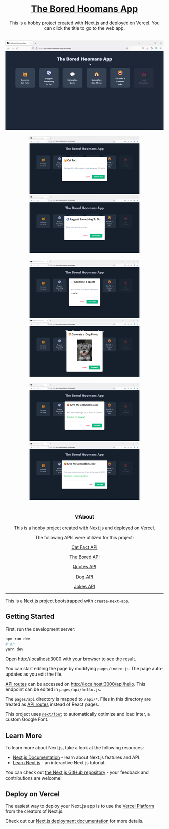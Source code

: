 <div align="center">
  <h1><a href="https://the-bored-hoomans-app.vercel.app/">The Bored Hoomans App</a></h1>
  <p>This is a hobby project created with Next.js and deployed on Vercel. You can click the title to go to the web app.</p>
</div>

<br>

<div align="center">
  <img src="https://github.com/Fynmn/.github-images/blob/main/the_bored_hooman_app_LiveDemo.gif?raw=true"/>
</div>

<br>

<div align="center">
  <span>
      <img src="https://github.com/Fynmn/.github-images/blob/main/cat-fact.png" width="350"/>
      <img src="https://github.com/Fynmn/.github-images/blob/main/suggest-something-to-do.png" width="350"/>
  </span>
</div>

<br>

<div align="center">
  <span>
      <img src="https://github.com/Fynmn/.github-images/blob/main/generate-quote.png" width="350"/>
      <img src="https://github.com/Fynmn/.github-images/blob/main/dog-photo.png" width="350"/>
  </span>
</div>

<br>
  
<div align="center">
  <span>
      <img src="https://github.com/Fynmn/.github-images/blob/main/joke.png" width="350"/>
      <img src="https://github.com/Fynmn/.github-images/blob/main/joke1.png" width="350"/>
  </span>
</div>

<br>

<div align="center">
  <h3> 💡About</h3>
  <p>This is a hobby project created with Next.js and deployed on Vercel.</p>
  <p>The following APIs were utilized for this project:</p>
  <p><a href="https://catfact.ninja/">Cat Fact API</a></p>
  <p><a href="https://www.boredapi.com/">The Bored API</a></p>
  <p><a href="https://rapidapi.com/martin.svoboda/api/quotes15">Quotes API</a></p>
  <p><a href="https://dog.ceo/dog-api/">Dog API</a></p>
  <p><a href="https://official-joke-api.appspot.com/">Jokes API</a></p>
</div>
  
---

This is a [Next.js](https://nextjs.org/) project bootstrapped with [`create-next-app`](https://github.com/vercel/next.js/tree/canary/packages/create-next-app).

## Getting Started

First, run the development server:

```bash
npm run dev
# or
yarn dev
```

Open [http://localhost:3000](http://localhost:3000) with your browser to see the result.

You can start editing the page by modifying `pages/index.js`. The page auto-updates as you edit the file.

[API routes](https://nextjs.org/docs/api-routes/introduction) can be accessed on [http://localhost:3000/api/hello](http://localhost:3000/api/hello). This endpoint can be edited in `pages/api/hello.js`.

The `pages/api` directory is mapped to `/api/*`. Files in this directory are treated as [API routes](https://nextjs.org/docs/api-routes/introduction) instead of React pages.

This project uses [`next/font`](https://nextjs.org/docs/basic-features/font-optimization) to automatically optimize and load Inter, a custom Google Font.

## Learn More

To learn more about Next.js, take a look at the following resources:

- [Next.js Documentation](https://nextjs.org/docs) - learn about Next.js features and API.
- [Learn Next.js](https://nextjs.org/learn) - an interactive Next.js tutorial.

You can check out [the Next.js GitHub repository](https://github.com/vercel/next.js/) - your feedback and contributions are welcome!

## Deploy on Vercel

The easiest way to deploy your Next.js app is to use the [Vercel Platform](https://vercel.com/new?utm_medium=default-template&filter=next.js&utm_source=create-next-app&utm_campaign=create-next-app-readme) from the creators of Next.js.

Check out our [Next.js deployment documentation](https://nextjs.org/docs/deployment) for more details.
